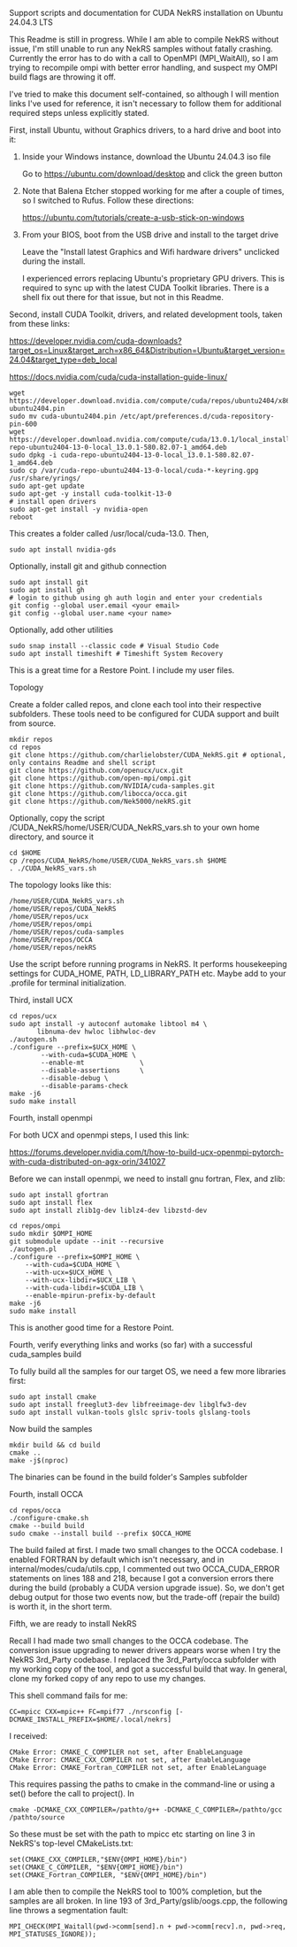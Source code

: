 Support scripts and documentation for CUDA NekRS installation on Ubuntu 24.04.3 LTS

This Readme is still in progress. While I am able to compile NekRS without issue, I'm still unable to run any NekRS samples without fatally crashing. Currently the error has to do with a call to OpenMPI (MPI_WaitAll), so I am trying to recompile ompi with better error handling, and suspect my OMPI build flags are throwing it off.

I've tried to make this document self-contained, so although I will mention links I've used for reference, it isn't necessary to follow them for additional required steps unless explicitly stated.

First, install Ubuntu, without Graphics drivers, to a hard drive and boot into it:

1) Inside your Windows instance, download the Ubuntu 24.04.3 iso file

   Go to https://ubuntu.com/download/desktop and click the green button

2) Note that Balena Etcher stopped working for me after a couple of times, so I switched to Rufus. 
Follow these directions:
  
    https://ubuntu.com/tutorials/create-a-usb-stick-on-windows

3) From your BIOS, boot from the USB drive and install to the target drive

     Leave the "Install latest Graphics and Wifi hardware drivers" unclicked during the install.

     I experienced errors replacing Ubuntu's proprietary GPU drivers. This is required to sync up with the latest CUDA Toolkit libraries. There is a shell fix out there for that issue, but not in this Readme.

Second, install CUDA Toolkit, drivers, and related development tools, taken from these links:

https://developer.nvidia.com/cuda-downloads?target_os=Linux&target_arch=x86_64&Distribution=Ubuntu&target_version=24.04&target_type=deb_local

https://docs.nvidia.com/cuda/cuda-installation-guide-linux/

    
    wget https://developer.download.nvidia.com/compute/cuda/repos/ubuntu2404/x86_64/cuda-ubuntu2404.pin
    sudo mv cuda-ubuntu2404.pin /etc/apt/preferences.d/cuda-repository-pin-600
    wget https://developer.download.nvidia.com/compute/cuda/13.0.1/local_installers/cuda-repo-ubuntu2404-13-0-local_13.0.1-580.82.07-1_amd64.deb
    sudo dpkg -i cuda-repo-ubuntu2404-13-0-local_13.0.1-580.82.07-1_amd64.deb
    sudo cp /var/cuda-repo-ubuntu2404-13-0-local/cuda-*-keyring.gpg /usr/share/yrings/
    sudo apt-get update
    sudo apt-get -y install cuda-toolkit-13-0
    # install open drivers
    sudo apt-get install -y nvidia-open
    reboot

This creates a folder called /usr/local/cuda-13.0. Then,
      
    sudo apt install nvidia-gds

Optionally, install git and github connection

    sudo apt install git         
    sudo apt install gh         
    # login to github using gh auth login and enter your credentials
    git config --global user.email <your email>
    git config --global user.name <your name>

Optionally, add other utilities
   
    sudo snap install --classic code # Visual Studio Code
    sudo apt install timeshift # Timeshift System Recovery

This is a great time for a Restore Point. I include my user files.

Topology

Create a folder called repos, and clone each tool into their respective subfolders. These tools need to be configured for CUDA support and built from source.

    mkdir repos
    cd repos
    git clone https://github.com/charlielobster/CUDA_NekRS.git # optional, only contains Readme and shell script
    git clone https://github.com/openucx/ucx.git
    git clone https://github.com/open-mpi/ompi.git
    git clone https://github.com/NVIDIA/cuda-samples.git
    git clone https://github.com/libocca/occa.git
    git clone https://github.com/Nek5000/nekRS.git
      
Optionally, copy the script /CUDA_NekRS/home/USER/CUDA_NekRS_vars.sh to your own home directory, and source it

    cd $HOME
    cp /repos/CUDA_NekRS/home/USER/CUDA_NekRS_vars.sh $HOME
    . ./CUDA_NekRS_vars.sh       

The topology looks like this:

    /home/USER/CUDA_NekRS_vars.sh
    /home/USER/repos/CUDA_NekRS
    /home/USER/repos/ucx
    /home/USER/repos/ompi
    /home/USER/repos/cuda-samples
    /home/USER/repos/OCCA
    /home/USER/repos/nekRS
      
Use the script before running programs in NekRS. It performs housekeeping settings for CUDA_HOME, PATH, LD_LIBRARY_PATH etc. Maybe add to your .profile for terminal initialization. 

Third, install UCX

    cd repos/ucx
    sudo apt install -y autoconf automake libtool m4 \
           libnuma-dev hwloc libhwloc-dev
    ./autogen.sh
    ./configure --prefix=$UCX_HOME \
            --with-cuda=$CUDA_HOME \
            --enable-mt              \
            --disable-assertions     \
            --disable-debug \
            --disable-params-check
    make -j6
    sudo make install

Fourth, install openmpi

For both UCX and openmpi steps, I used this link:

https://forums.developer.nvidia.com/t/how-to-build-ucx-openmpi-pytorch-with-cuda-distributed-on-agx-orin/341027

Before we can install openmpi, we need to install gnu fortran, Flex, and zlib:
       
    sudo apt install gfortran
    sudo apt install flex
    sudo apt install zlib1g-dev liblz4-dev libzstd-dev

    cd repos/ompi
    sudo mkdir $OMPI_HOME
    git submodule update --init --recursive
    ./autogen.pl
    ./configure --prefix=$OMPI_HOME \
        --with-cuda=$CUDA_HOME \
        --with-ucx=$UCX_HOME \
        --with-ucx-libdir=$UCX_LIB \
        --with-cuda-libdir=$CUDA_LIB \
        --enable-mpirun-prefix-by-default
    make -j6
    sudo make install

This is another good time for a Restore Point.

Fourth, verify everything links and works (so far) with a successful cuda_samples build

To fully build all the samples for our target OS, we need a few more libraries first:

    sudo apt install cmake
    sudo apt install freeglut3-dev libfreeimage-dev libglfw3-dev
    sudo apt install vulkan-tools glslc spriv-tools glslang-tools

Now build the samples        

    mkdir build && cd build
    cmake ..
    make -j$(nproc)

The binaries can be found in the build folder's Samples subfolder

Fourth, install OCCA

    cd repos/occa
    ./configure-cmake.sh
    cmake --build build
    sudo cmake --install build --prefix $OCCA_HOME

The build failed at first. I made two small changes to the OCCA codebase. I enabled FORTRAN by default which isn't necessary, and in internal/modes/cuda/utils.cpp, I commented out two OCCA_CUDA_ERROR statements on lines 188 and 218, because I got a conversion errors there during the build (probably a CUDA version upgrade issue). So, we don't get debug output for those two events now, but the trade-off (repair the build) is worth it, in the short term.

Fifth, we are ready to install NekRS

Recall I had made two small changes to the OCCA codebase. The conversion issue upgrading to newer drivers appears worse when I try the NekRS 3rd_Party codebase. I replaced the 3rd_Party/occa subfolder with my working copy of the tool, and got a successful build that way. In general, clone my forked copy of any repo to use my changes.

This shell command fails for me:

    CC=mpicc CXX=mpic++ FC=mpif77 ./nrsconfig [-DCMAKE_INSTALL_PREFIX=$HOME/.local/nekrs]

I received:

    CMake Error: CMAKE_C_COMPILER not set, after EnableLanguage
    CMake Error: CMAKE_CXX_COMPILER not set, after EnableLanguage
    CMake Error: CMAKE_Fortran_COMPILER not set, after EnableLanguage

This requires passing the paths to cmake in the command-line or using a set() before the call to project(). In 

    cmake -DCMAKE_CXX_COMPILER=/pathto/g++ -DCMAKE_C_COMPILER=/pathto/gcc /pathto/source

So these must be set with the path to mpicc etc starting on line 3 in NekRS's top-level CMakeLists.txt:

    set(CMAKE_CXX_COMPILER,"$ENV{OMPI_HOME}/bin")
    set(CMAKE_C_COMPILER, "$ENV{OMPI_HOME}/bin") 
    set(CMAKE_Fortran_COMPILER, "$ENV{OMPI_HOME}/bin") 

I am able then to compile the NekRS tool to 100% completion, but the samples are all broken. In line 193 of 3rd_Party/gslib/oogs.cpp, the following line throws a segmentation fault:
   
    MPI_CHECK(MPI_Waitall(pwd->comm[send].n + pwd->comm[recv].n, pwd->req, MPI_STATUSES_IGNORE));

